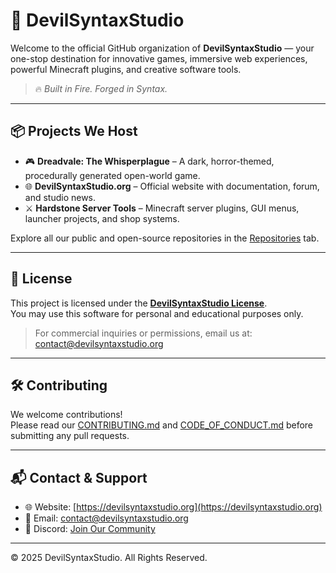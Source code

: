# 👾 DevilSyntaxStudio

Welcome to the official GitHub organization of **DevilSyntaxStudio** — your one-stop destination for innovative games, immersive web experiences, powerful Minecraft plugins, and creative software tools.

> 🔥 *Built in Fire. Forged in Syntax.*

---

## 📦 Projects We Host

- 🎮 **Dreadvale: The Whisperplague** – A dark, horror-themed, procedurally generated open-world game.
- 🌐 **DevilSyntaxStudio.org** – Official website with documentation, forum, and studio news.
- ⚔️ **Hardstone Server Tools** – Minecraft server plugins, GUI menus, launcher projects, and shop systems.

Explore all our public and open-source repositories in the [Repositories](https://github.com/DevilSyntaxStudio?tab=repositories) tab.

---

## 📄 License

This project is licensed under the **[DevilSyntaxStudio License](./LICENSE)**.  
You may use this software for personal and educational purposes only.

> For commercial inquiries or permissions, email us at: [contact@devilsyntaxstudio.org](mailto:contact@devilsyntaxstudio.org)

---

## 🛠️ Contributing

We welcome contributions!  
Please read our [CONTRIBUTING.md](./CONTRIBUTING.md) and [CODE_OF_CONDUCT.md](./CODE_OF_CONDUCT.md) before submitting any pull requests.

---

## 📬 Contact & Support

- 🌐 Website: [https://devilsyntaxstudio.org](https://devilsyntaxstudio.org)
- 📧 Email: [contact@devilsyntaxstudio.org](mailto:contact@devilsyntaxstudio.org)
- 💬 Discord: [Join Our Community](https://discord.gg/Vrktht4mGj)

---

© 2025 DevilSyntaxStudio. All Rights Reserved.
